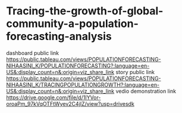 # Tracing-the-growth-of-global-community-a-population-forecasting-analysis
dashboard public link https://public.tableau.com/views/POPULATIONFORECASTING-NIHAASINI_K/POPULATIONFORECASTING?:language=en-US&:display_count=n&:origin=viz_share_link
story public link https://public.tableau.com/views/POPULATIONFORECASTING-NIHAASINI_K/TRACINGPOPULATIONGROWTH?:language=en-US&:display_count=n&:origin=viz_share_link
vedio demonstration link https://drive.google.com/file/d/1IYVor-oroaPm_97kVqOTFtWyev2C4jIZ/view?usp=drivesdk
